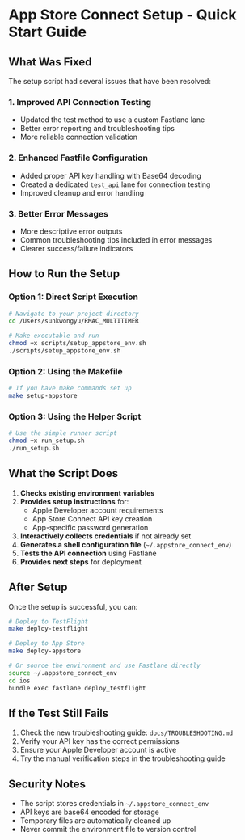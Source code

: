 # App Store Connect Setup - Quick Start Guide

## What Was Fixed

The setup script had several issues that have been resolved:

### 1. **Improved API Connection Testing**
- Updated the test method to use a custom Fastlane lane
- Better error reporting and troubleshooting tips
- More reliable connection validation

### 2. **Enhanced Fastfile Configuration**
- Added proper API key handling with Base64 decoding
- Created a dedicated `test_api` lane for connection testing
- Improved cleanup and error handling

### 3. **Better Error Messages**
- More descriptive error outputs
- Common troubleshooting tips included in error messages
- Clearer success/failure indicators

## How to Run the Setup

### Option 1: Direct Script Execution
```bash
# Navigate to your project directory
cd /Users/sunkwongyu/RMAC_MULTITIMER

# Make executable and run
chmod +x scripts/setup_appstore_env.sh
./scripts/setup_appstore_env.sh
```

### Option 2: Using the Makefile
```bash
# If you have make commands set up
make setup-appstore
```

### Option 3: Using the Helper Script
```bash
# Use the simple runner script
chmod +x run_setup.sh
./run_setup.sh
```

## What the Script Does

1. **Checks existing environment variables**
2. **Provides setup instructions** for:
   - Apple Developer account requirements
   - App Store Connect API key creation
   - App-specific password generation
3. **Interactively collects credentials** if not already set
4. **Generates a shell configuration file** (`~/.appstore_connect_env`)
5. **Tests the API connection** using Fastlane
6. **Provides next steps** for deployment

## After Setup

Once the setup is successful, you can:

```bash
# Deploy to TestFlight
make deploy-testflight

# Deploy to App Store
make deploy-appstore

# Or source the environment and use Fastlane directly
source ~/.appstore_connect_env
cd ios
bundle exec fastlane deploy_testflight
```

## If the Test Still Fails

1. Check the new troubleshooting guide: `docs/TROUBLESHOOTING.md`
2. Verify your API key has the correct permissions
3. Ensure your Apple Developer account is active
4. Try the manual verification steps in the troubleshooting guide

## Security Notes

- The script stores credentials in `~/.appstore_connect_env`
- API keys are base64 encoded for storage
- Temporary files are automatically cleaned up
- Never commit the environment file to version control
